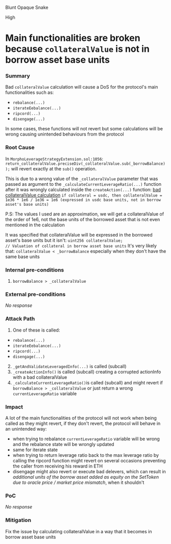 Blunt Opaque Snake

High

# Main functionalities are broken because `collateralValue` is not in borrow asset base units

### Summary

Bad `collateralValue` calculation will cause a DoS for the protocol's main functionalities such as:

-  `rebalance(...)`
- `iterateEebalance(...)`
- `ripcord(...)`
- `disengage(...)`

In some cases, these functions will not revert but some calculations will be wrong causing unintended behaviours from the protocol

### Root Cause

In `MorphoLeverageStrategyExtension.sol:1056`:
`return_collateralValue.preciseDiv(_collateralValue.sub(_borrowBalance));` will revert exactly at the `sub()` operation.

This is due to a wrong value of the `_collateralValue` parameter that was passed as argument to the `_calculateCurrentLeverageRatio(...)` function after it was wrongly calculated inside the `createAction(...)` function:
[bad collateralValue calculation](https://github.com/sherlock-audit/2024-10-morpho-x-index/blob/main/index-coop-smart-contracts/contracts/adapters/MorphoLeverageStrategyExtension.sol#L924)
`if collateral = usdc, then collateralValue = 1e36 * 1e6 / 1e36 = 1e6 (expressed in usdc base units, not in borrow asset's base units)`

P.S: The values I used are an approximation, we will get a collateralValue of the order of 1e6, not the base units of the borrowed asset that is not even mentioned in the calculation

It was specified that collateralValue will be expressed in the borrowed asset's base units but it isn't: 
`uint256 collateralValue;                        // Valuation of collateral in borrow asset base units`
It's very likely that: `collateralValue < _borrowBalance` especially when they don't have the same base units

### Internal pre-conditions

1. `borrowBalance > _collateralValue`

### External pre-conditions

_No response_

### Attack Path

1. One of these is called:
-  `rebalance(...)`
- `iterateEebalance(...)`
- `ripcord(...)`
- `disengage(...)`

2. `_getAndValidateLeveragedInfo(...)` is called (subcall)
3. `_createActionInfo()` is called (subcall) creating a corrupted actionInfo with a bad collateralValue
4. `_calculateCurrentLeverageRatio()`is called (subcall) and might revert if `borrowBalance > _collateralValue` or just return a wrong `currentLeverageRatio` variable

### Impact

A lot of the main functionalities of the protocol will not work when being called as they might revert, if they don't revert, the protocol will behave in an unintended way:
- when trying to rebalance `currentLeverageRatio` variable will be wrong and the rebalance state will be wrongly updated
- same for iterate state
- when trying to return leverage ratio back to the max leverage ratio by calling the ripcord function might revert on several occasions preventing the caller from receiving his reward in ETH
- disengage might also revert or execute bad delevers, which can result in _additional units of the borrow asset added as equity on the SetToken due to oracle price / market price mismatch_, when it shouldn't

### PoC

_No response_

### Mitigation

Fix the issue by calculating collateralValue in a way that it becomes in borrow asset base units